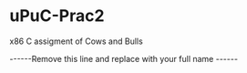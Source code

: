 # uPuC-Prac2
x86 C assigment of Cows and Bulls 

------Remove this line and replace with your full name ------
